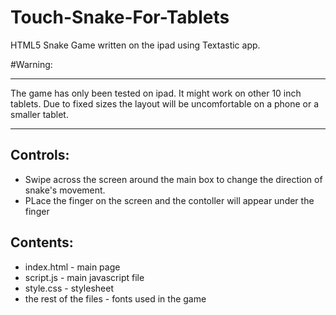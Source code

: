 Touch-Snake-For-Tablets
=======================

HTML5 Snake Game written on the ipad using Textastic app.

#Warning:
___________
The game has only been tested on ipad. It might work on other 10 inch tablets. Due to fixed sizes the layout
will be uncomfortable on a phone or a smaller tablet.
______________________________________

Controls:
----------

 * Swipe across the screen around the main box to change the direction of snake's movement.
 * PLace the finger on the screen and the contoller will appear under the finger
 
Contents:
----------

 * index.html - main page
 * script.js - main javascript file
 * style.css - stylesheet
 * the rest of the files - fonts used in the game
 
